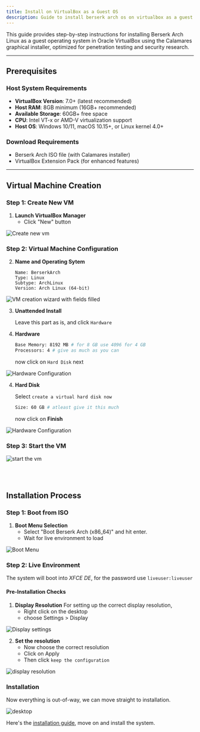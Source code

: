 ```yaml
---
title: Install on VirtualBox as a Guest OS
description: Guide to install berserk arch os on virtualbox as a guest os.
---
```


This guide provides step-by-step instructions for installing Berserk Arch Linux as a guest operating system in Oracle VirtualBox using the Calamares graphical installer, optimized for penetration testing and security research.

---

## Prerequisites

### Host System Requirements
- **VirtualBox Version**: 7.0+ (latest recommended)
- **Host RAM**: 8GB minimum (16GB+ recommended)
- **Available Storage**: 60GB+ free space
- **CPU**: Intel VT-x or AMD-V virtualization support
- **Host OS**: Windows 10/11, macOS 10.15+, or Linux kernel 4.0+

### Download Requirements
- Berserk Arch ISO file (with Calamares installer)
- VirtualBox Extension Pack (for enhanced features)

---

## Virtual Machine Creation

### Step 1: Create New VM

1. **Launch VirtualBox Manager**
   - Click "New" button

![Create new vm](../../../assets/install/vboxnew.png)

### Step 2: Virtual Machine Configuration

2. **Name and Operating Sytem**
   ```
   Name: BerserkArch
   Type: Linux
   Subtype: ArchLinux
   Version: Arch Linux (64-bit)
   ```

![VM creation wizard with fields filled](../../../assets/install/newvm.png)

3. **Unattended Install**

    Leave this part as is, and click `Hardware`

4. **Hardware**
    ```bash
    Base Memory: 8192 MB # for 8 GB use 4096 for 4 GB
    Processors: 4 # give as much as you can
    ```

    now click on `Hard Disk` next

![Hardware Configuration](../../../assets/install/vmhardware.png)

4. **Hard Disk**

    Select `create a virtual hard disk now`
    ```bash
    Size: 60 GB # atleast give it this much
    ```

    now click on **Finish**

![Hardware Configuration](../../../assets/install/vmhdd.png)

### Step 3: Start the VM
![start the vm](../../../assets/install/vmstart.png)

<br/>
<br/>


## Installation Process

### Step 1: Boot from ISO

1. **Boot Menu Selection**
   - Select "Boot Berserk Arch (x86_64)" and hit enter.
   - Wait for live environment to load

![Boot Menu](../../../assets/install/bootselect.png)

### Step 2: Live Environment

The system will boot into *XFCE DE*, for the password use `liveuser:liveuser`

#### Pre-Installation Checks
1. **Display Resolution**
    For setting up the correct display resolution,
    - Right click on the desktop
    - choose Settings > Display

![Display settings](../../../assets/install/resolution.png)

2. **Set the resolution**
    - Now choose the correct resolution
    - Click on Apply
    - Then click `keep the configuration`

![display resolution](../../../assets/install/setres.png)


### Installation

Now everything is out-of-way, we can move straight to installation.

![desktop](../../../assets/install/bootdesc.png)
    
Here's the [installation guide](/installation/installation/), move on and install the system.